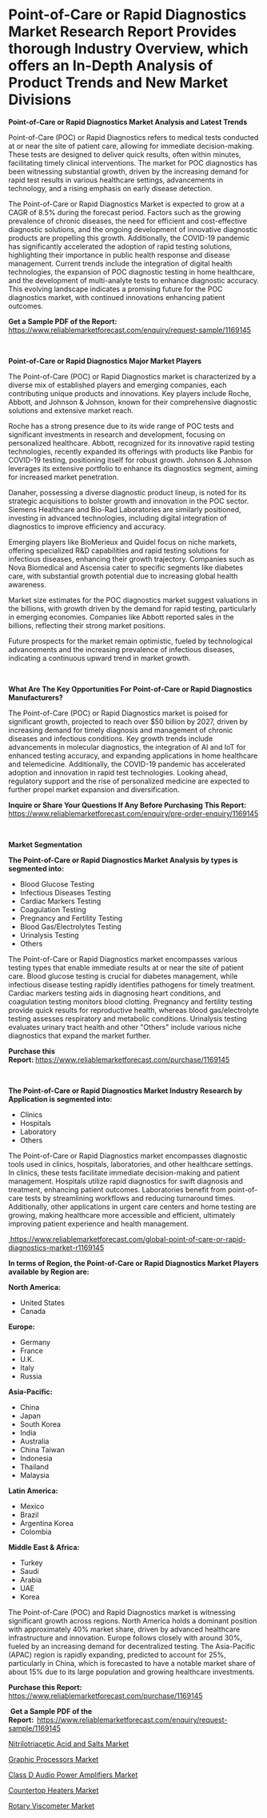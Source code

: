 <p><h1>Point-of-Care or Rapid Diagnostics Market Research Report Provides thorough Industry Overview, which offers an In-Depth Analysis of Product Trends and New Market Divisions</h1></p><p><strong>Point-of-Care or Rapid Diagnostics Market Analysis and Latest Trends</strong></p>
<p><p>Point-of-Care (POC) or Rapid Diagnostics refers to medical tests conducted at or near the site of patient care, allowing for immediate decision-making. These tests are designed to deliver quick results, often within minutes, facilitating timely clinical interventions. The market for POC diagnostics has been witnessing substantial growth, driven by the increasing demand for rapid test results in various healthcare settings, advancements in technology, and a rising emphasis on early disease detection.</p><p>The Point-of-Care or Rapid Diagnostics Market is expected to grow at a CAGR of 8.5% during the forecast period. Factors such as the growing prevalence of chronic diseases, the need for efficient and cost-effective diagnostic solutions, and the ongoing development of innovative diagnostic products are propelling this growth. Additionally, the COVID-19 pandemic has significantly accelerated the adoption of rapid testing solutions, highlighting their importance in public health response and disease management. Current trends include the integration of digital health technologies, the expansion of POC diagnostic testing in home healthcare, and the development of multi-analyte tests to enhance diagnostic accuracy. This evolving landscape indicates a promising future for the POC diagnostics market, with continued innovations enhancing patient outcomes.</p></p>
<p><strong>Get a Sample PDF of the Report:&nbsp;</strong> <a href="https://www.reliablemarketforecast.com/enquiry/request-sample/1169145?utm_campaign=1170&utm_medium=2&utm_source=Github&utm_content=ia&utm_term=29092024&utm_id=point-of-care-or-rapid-diagnostics">https://www.reliablemarketforecast.com/enquiry/request-sample/1169145</a></p>
<p>&nbsp;</p>
<p><strong>Point-of-Care or Rapid Diagnostics Major Market Players</strong></p>
<p><p>The Point-of-Care (POC) or Rapid Diagnostics market is characterized by a diverse mix of established players and emerging companies, each contributing unique products and innovations. Key players include Roche, Abbott, and Johnson & Johnson, known for their comprehensive diagnostic solutions and extensive market reach. </p><p>Roche has a strong presence due to its wide range of POC tests and significant investments in research and development, focusing on personalized healthcare. Abbott, recognized for its innovative rapid testing technologies, recently expanded its offerings with products like Panbio for COVID-19 testing, positioning itself for robust growth. Johnson & Johnson leverages its extensive portfolio to enhance its diagnostics segment, aiming for increased market penetration.</p><p>Danaher, possessing a diverse diagnostic product lineup, is noted for its strategic acquisitions to bolster growth and innovation in the POC sector. Siemens Healthcare and Bio-Rad Laboratories are similarly positioned, investing in advanced technologies, including digital integration of diagnostics to improve efficiency and accuracy.</p><p>Emerging players like BioMerieux and Quidel focus on niche markets, offering specialized R&D capabilities and rapid testing solutions for infectious diseases, enhancing their growth trajectory. Companies such as Nova Biomedical and Ascensia cater to specific segments like diabetes care, with substantial growth potential due to increasing global health awareness.</p><p>Market size estimates for the POC diagnostics market suggest valuations in the billions, with growth driven by the demand for rapid testing, particularly in emerging economies. Companies like Abbott reported sales in the billions, reflecting their strong market positions.</p><p>Future prospects for the market remain optimistic, fueled by technological advancements and the increasing prevalence of infectious diseases, indicating a continuous upward trend in market growth.</p></p>
<p>&nbsp;</p>
<p><strong>What Are The Key Opportunities For Point-of-Care or Rapid Diagnostics Manufacturers?</strong></p>
<p><p>The Point-of-Care (POC) or Rapid Diagnostics market is poised for significant growth, projected to reach over $50 billion by 2027, driven by increasing demand for timely diagnosis and management of chronic diseases and infectious conditions. Key growth trends include advancements in molecular diagnostics, the integration of AI and IoT for enhanced testing accuracy, and expanding applications in home healthcare and telemedicine. Additionally, the COVID-19 pandemic has accelerated adoption and innovation in rapid test technologies. Looking ahead, regulatory support and the rise of personalized medicine are expected to further propel market expansion and diversification.</p></p>
<p><strong>Inquire or Share Your Questions If Any Before Purchasing This Report:</strong> <a href="https://www.reliablemarketforecast.com/enquiry/pre-order-enquiry/1169145?utm_campaign=1170&utm_medium=2&utm_source=Github&utm_content=ia&utm_term=29092024&utm_id=point-of-care-or-rapid-diagnostics">https://www.reliablemarketforecast.com/enquiry/pre-order-enquiry/1169145</a></p>
<p>&nbsp;</p>
<p><strong>Market Segmentation</strong></p>
<p><strong>The Point-of-Care or Rapid Diagnostics Market Analysis by types is segmented into:</strong></p>
<p><ul><li>Blood Glucose Testing</li><li>Infectious Diseases Testing</li><li>Cardiac Markers Testing</li><li>Coagulation Testing</li><li>Pregnancy and Fertility Testing</li><li>Blood Gas/Electrolytes Testing</li><li>Urinalysis Testing</li><li>Others</li></ul></p>
<p><p>The Point-of-Care or Rapid Diagnostics market encompasses various testing types that enable immediate results at or near the site of patient care. Blood glucose testing is crucial for diabetes management, while infectious disease testing rapidly identifies pathogens for timely treatment. Cardiac markers testing aids in diagnosing heart conditions, and coagulation testing monitors blood clotting. Pregnancy and fertility testing provide quick results for reproductive health, whereas blood gas/electrolyte testing assesses respiratory and metabolic conditions. Urinalysis testing evaluates urinary tract health and other "Others" include various niche diagnostics that expand the market further.</p></p>
<p><strong>Purchase this Report:&nbsp;</strong><a href="https://www.reliablemarketforecast.com/purchase/1169145?utm_campaign=1170&utm_medium=2&utm_source=Github&utm_content=ia&utm_term=29092024&utm_id=point-of-care-or-rapid-diagnostics">https://www.reliablemarketforecast.com/purchase/1169145</a></p>
<p>&nbsp;</p>
<p><strong>The Point-of-Care or Rapid Diagnostics Market Industry Research by Application is segmented into:</strong></p>
<p><ul><li>Clinics</li><li>Hospitals</li><li>Laboratory</li><li>Others</li></ul></p>
<p><p>The Point-of-Care or Rapid Diagnostics market encompasses diagnostic tools used in clinics, hospitals, laboratories, and other healthcare settings. In clinics, these tests facilitate immediate decision-making and patient management. Hospitals utilize rapid diagnostics for swift diagnosis and treatment, enhancing patient outcomes. Laboratories benefit from point-of-care tests by streamlining workflows and reducing turnaround times. Additionally, other applications in urgent care centers and home testing are growing, making healthcare more accessible and efficient, ultimately improving patient experience and health management.</p></p>
<p><a href="https://www.reliablemarketforecast.com/global-point-of-care-or-rapid-diagnostics-market-r1169145?utm_campaign=1170&utm_medium=2&utm_source=Github&utm_content=ia&utm_term=29092024&utm_id=point-of-care-or-rapid-diagnostics">&nbsp;https://www.reliablemarketforecast.com/global-point-of-care-or-rapid-diagnostics-market-r1169145</a></p>
<p><strong>In terms of Region, the Point-of-Care or Rapid Diagnostics Market Players available by Region are:</strong></p>
<p>
    <p> <strong> North America: </strong>
        <ul>
            <li>United States</li>
            <li>Canada</li>
        </ul>
        </p> 
    <p> <strong> Europe: </strong>
        <ul>
            <li>Germany</li>
            <li>France</li>
            <li>U.K.</li>
            <li>Italy</li>
            <li>Russia</li>
        </ul>
        </p> 
    <p> <strong> Asia-Pacific: </strong>
        <ul>
            <li>China</li>
            <li>Japan</li>
            <li>South Korea</li>
            <li>India</li>
            <li>Australia</li>
            <li>China Taiwan</li>
            <li>Indonesia</li>
            <li>Thailand</li>
            <li>Malaysia</li>
        </ul>
        </p> 
    <p> <strong> Latin America: </strong>
        <ul>
            <li>Mexico</li>
            <li>Brazil</li>
            <li>Argentina Korea</li>
            <li>Colombia</li>
        </ul>
        </p> 
    <p> <strong> Middle East & Africa: </strong>
        <ul>
            <li>Turkey</li>
            <li>Saudi</li>
            <li>Arabia</li>
            <li>UAE</li>
            <li>Korea</li>
        </ul>
    </p>
    </p>
<p><p>The Point-of-Care (POC) and Rapid Diagnostics market is witnessing significant growth across regions. North America holds a dominant position with approximately 40% market share, driven by advanced healthcare infrastructure and innovation. Europe follows closely with around 30%, fueled by an increasing demand for decentralized testing. The Asia-Pacific (APAC) region is rapidly expanding, predicted to account for 25%, particularly in China, which is forecasted to have a notable market share of about 15% due to its large population and growing healthcare investments.</p></p>
<p><strong>Purchase this Report: </strong><a href="https://www.reliablemarketforecast.com/purchase/1169145?utm_campaign=1170&utm_medium=2&utm_source=Github&utm_content=ia&utm_term=29092024&utm_id=point-of-care-or-rapid-diagnostics">https://www.reliablemarketforecast.com/purchase/1169145</a></p>
<p>&nbsp;<strong>Get a Sample PDF of the Report:&nbsp;&nbsp;</strong><a href="https://www.reliablemarketforecast.com/enquiry/request-sample/1169145?utm_campaign=1170&utm_medium=2&utm_source=Github&utm_content=ia&utm_term=29092024&utm_id=point-of-care-or-rapid-diagnostics">https://www.reliablemarketforecast.com/enquiry/request-sample/1169145</a></p>
<p><strong></strong></p>
<p><p><a href="https://github.com/eustaciaism/Market-Research-Report-List-1/blob/main/nitrilotriacetic-acid-and-salts-market.md?utm_campaign=1170&utm_medium=2&utm_source=Github&utm_content=ia&utm_term=29092024&utm_id=point-of-care-or-rapid-diagnostics">Nitrilotriacetic Acid and Salts Market</a></p><p><a href="https://issuu.com/reportprime-2/docs/graphic-processors-market-size-2030_5c1d6133bb1050?utm_campaign=1170&utm_medium=2&utm_source=Github&utm_content=ia&utm_term=29092024&utm_id=point-of-care-or-rapid-diagnostics">Graphic Processors Market</a></p><p><a href="https://issuu.com/reportprime-2/docs/class-d-audio-power-amplifiers-mark_5eb914e79bad09?utm_campaign=1170&utm_medium=2&utm_source=Github&utm_content=ia&utm_term=29092024&utm_id=point-of-care-or-rapid-diagnostics">Class D Audio Power Amplifiers Market</a></p><p><a href="https://www.linkedin.com/pulse/countertop-heaters-market-trends-regional-insights-forecasted-rysvf?utm_campaign=1170&utm_medium=2&utm_source=Github&utm_content=ia&utm_term=29092024&utm_id=point-of-care-or-rapid-diagnostics">Countertop Heaters Market</a></p><p><a href="https://www.linkedin.com/pulse/global-rotary-viscometer-market-size-expected-experience-cagr-frexf?utm_campaign=1170&utm_medium=2&utm_source=Github&utm_content=ia&utm_term=29092024&utm_id=point-of-care-or-rapid-diagnostics">Rotary Viscometer Market</a></p></p>